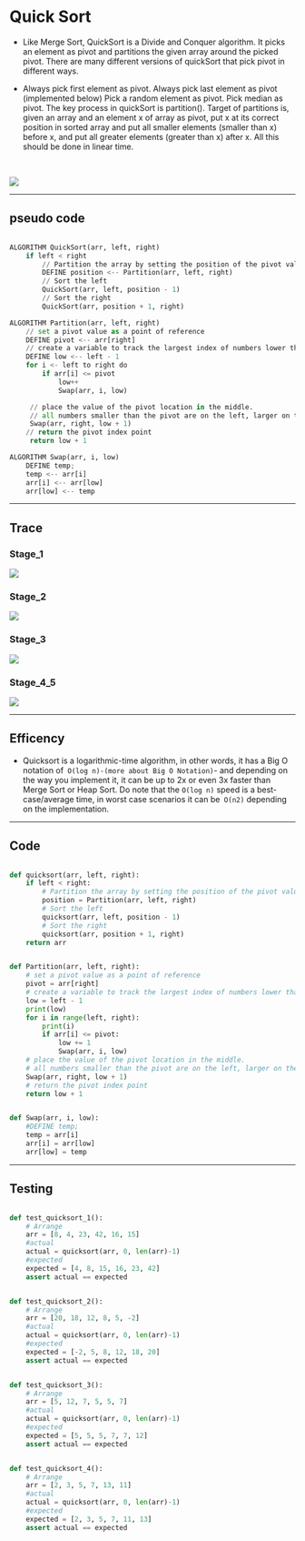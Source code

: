 # Quick Sort
 * Like Merge Sort, QuickSort is a Divide and Conquer algorithm. It picks an element as pivot and partitions the given array around the picked pivot. There are many different versions of quickSort that pick pivot in different ways.

- Always pick first element as pivot.
Always pick last element as pivot (implemented below)
Pick a random element as pivot.
Pick median as pivot.
The key process in quickSort is partition(). Target of partitions is, given an array and an element x of array as pivot, put x at its correct position in sorted array and put all smaller elements (smaller than x) before x, and put all greater elements (greater than x) after x. All this should be done in linear time.

<br/>

![](https://miro.medium.com/max/604/1*dDA7ea6WVK-FEm1baRs_6Q.png)

---

## pseudo code

```py

ALGORITHM QuickSort(arr, left, right)
    if left < right
        // Partition the array by setting the position of the pivot value
        DEFINE position <-- Partition(arr, left, right)
        // Sort the left
        QuickSort(arr, left, position - 1)
        // Sort the right
        QuickSort(arr, position + 1, right)

ALGORITHM Partition(arr, left, right)
    // set a pivot value as a point of reference
    DEFINE pivot <-- arr[right]
    // create a variable to track the largest index of numbers lower than the defined pivot
    DEFINE low <-- left - 1
    for i <- left to right do
        if arr[i] <= pivot
            low++
            Swap(arr, i, low)

     // place the value of the pivot location in the middle.
     // all numbers smaller than the pivot are on the left, larger on the right.
     Swap(arr, right, low + 1)
    // return the pivot index point
     return low + 1

ALGORITHM Swap(arr, i, low)
    DEFINE temp;
    temp <-- arr[i]
    arr[i] <-- arr[low]
    arr[low] <-- temp
```

---

## Trace

### Stage_1
![](quicksort_1.png)
### Stage_2
![](quicksort_2.png)
### Stage_3
![](quicksort_3.png)
### Stage_4_5
![](quicksort_4_5.png)

---

## Efficency

* Quicksort is a logarithmic-time algorithm, in other words, it has a Big O notation of` O(log n)-(more about Big O Notation)`- and depending on the way you implement it, it can be up to 2x or even 3x faster than Merge Sort or Heap Sort. Do note that the `O(log n)` speed is a best-case/average time, in worst case scenarios it can be` O(n2)` depending on the implementation.

---

## Code

```py

def quicksort(arr, left, right):
    if left < right:
        # Partition the array by setting the position of the pivot value
        position = Partition(arr, left, right)
        # Sort the left
        quicksort(arr, left, position - 1)
        # Sort the right
        quicksort(arr, position + 1, right)
    return arr


def Partition(arr, left, right):
    # set a pivot value as a point of reference
    pivot = arr[right]
    # create a variable to track the largest index of numbers lower than the defined pivot
    low = left - 1
    print(low)
    for i in range(left, right):
        print(i)
        if arr[i] <= pivot:
            low += 1
            Swap(arr, i, low)
    # place the value of the pivot location in the middle.
    # all numbers smaller than the pivot are on the left, larger on the right.
    Swap(arr, right, low + 1)
    # return the pivot index point
    return low + 1


def Swap(arr, i, low):
    #DEFINE temp;
    temp = arr[i]
    arr[i] = arr[low]
    arr[low] = temp
```
---


## Testing

```py

def test_quicksort_1():
    # Arrange
    arr = [8, 4, 23, 42, 16, 15]
    #actual
    actual = quicksort(arr, 0, len(arr)-1)
    #expected
    expected = [4, 8, 15, 16, 23, 42]
    assert actual == expected


def test_quicksort_2():
    # Arrange
    arr = [20, 18, 12, 8, 5, -2]
    #actual
    actual = quicksort(arr, 0, len(arr)-1)
    #expected
    expected = [-2, 5, 8, 12, 18, 20]
    assert actual == expected


def test_quicksort_3():
    # Arrange
    arr = [5, 12, 7, 5, 5, 7]
    #actual
    actual = quicksort(arr, 0, len(arr)-1)
    #expected
    expected = [5, 5, 5, 7, 7, 12]
    assert actual == expected


def test_quicksort_4():
    # Arrange
    arr = [2, 3, 5, 7, 13, 11]
    #actual
    actual = quicksort(arr, 0, len(arr)-1)
    #expected
    expected = [2, 3, 5, 7, 11, 13]
    assert actual == expected
```
